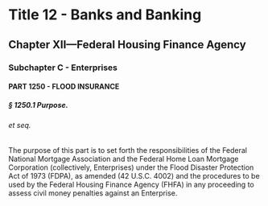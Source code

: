 
# Title 12 - Banks and Banking
## Chapter XII—Federal Housing Finance Agency
### Subchapter C - Enterprises
#### PART 1250 - FLOOD INSURANCE
##### § 1250.1 Purpose.
###### et seq.

The purpose of this part is to set forth the responsibilities of the Federal National Mortgage Association and the Federal Home Loan Mortgage Corporation (collectively, Enterprises) under the Flood Disaster Protection Act of 1973 (FDPA), as amended (42 U.S.C. 4002) and the procedures to be used by the Federal Housing Finance Agency (FHFA) in any proceeding to assess civil money penalties against an Enterprise.
